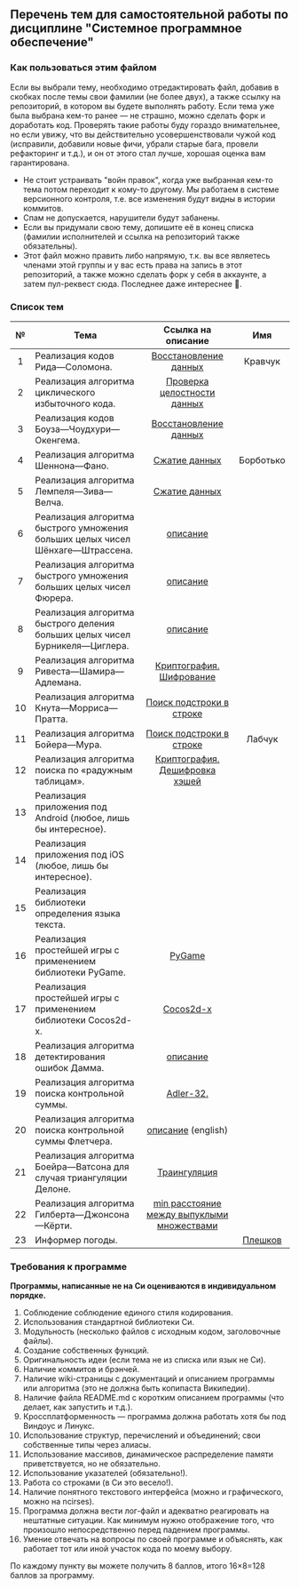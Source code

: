 ## Перечень тем для самостоятельной работы по дисциплине "Системное программное обеспечение"

### Как пользоваться этим файлом

Если вы выбрали тему, необходимо отредактировать файл, добавив в скобках после темы свои фамилии (не более двух), а также ссылку на репозиторий, в котором вы будете выполнять работу. Если тема уже была выбрана кем-то ранее — не страшно, можно сделать форк и доработать код. Проверять такие работы буду гораздо внимательнее, но если увижу, что вы действительно усовершенствовали чужой код (исправили, добавили новые фичи, убрали старые бага, провели рефакторинг и т.д.), и он от этого стал лучше, хорошая оценка вам гарантирована.
* Не стоит устраивать "войн правок", когда уже выбранная кем-то тема потом переходит к кому-то другому. Мы работаем в системе версионного контроля, т.е. все изменения будут видны в истории коммитов.
* Спам не допускается, нарушители будут забанены.
* Если вы придумали свою тему, допишите её в конец списка (фамилии исполнителей и ссылка на репозиторий также обязательны).
* Этот файл можно править либо напрямую, т.к. вы все являетесь членами этой группы и у вас есть права на запись в этот репозиторий, а также можно сделать форк у себя в аккаунте, а затем пул-реквест сюда. Последнее даже интереснее :grimacing:.
 
### Список тем
№|Тема|Ссылка на описание|Имя
:---:|---|:---:|:---:
1|Реализация кодов Рида—Соломона.|[Восстановление данных](https://goo.gl/rZQZzU)|Кравчук
2|Реализация алгоритма циклического избыточного кода.|[Проверка целостности данных](https://goo.gl/OUUfGf)|
3|Реализация кодов Боуза—Чоудхури—Окенгема.|[Восстановление данных](https://goo.gl/uA2WOc)|
4|Реализация алгоритма Шеннона—Фано.|[Сжатие данных]( https://goo.gl/Ty119S)|Борботько
5|Реализация алгоритма Лемпеля—Зива—Велча.|[Сжатие данных](https://goo.gl/DGqP9E)|
6|Реализация алгоритма быстрого умножения больших целых чисел Шёнхаге—Штрассена.|[описание](https://goo.gl/ni2BFp)|
7|Реализация алгоритма быстрого умножения больших целых чисел Фюрера.|[описание](https://goo.gl/Us3fyT)|
8|Реализация алгоритма быстрого деления больших целых чисел Бурникеля—Циглера.|[описание](https://goo.gl/2QmFXg)|
9|Реализация алгоритма Ривеста—Шамира—Адлемана.|[Криптография. Шифрование](https://goo.gl/z3eO8o)|
10|Реализация алгоритма Кнута—Морриса—Пратта.|[Поиск подстроки в строке](https://goo.gl/S4RDMu)|
11|Реализация алгоритма Бойера—Мура.|[Поиск подстроки в строке](https://goo.gl/ZFLesC)|Лабчук
12|Реализация алгоритма поиска по «радужным таблицам».|[Криптография. Дешифровка хэшей](https://goo.gl/E9uJce)|
13|Реализация приложения под Android (любое, лишь бы интересное).| |
14|Реализация приложения под iOS (любое, лишь бы интересное).| |
15|Реализация библиотеки определения языка текста.| |
16|Реализация простейшей игры с применением библиотеки PyGame.|[PyGame](http://pygame.org/)|
17|Реализация простейшей игры с применением библиотеки Cocos2d-x.|[Cocos2d-x](http://www.cocos2d-x.org/)|
18|Реализация алгоритма детектирования ошибок Дамма.|[описание](http://goo.gl/A2KeQJ)|
19|Реализация алгоритма поиска контрольной суммы.|[Adler-32.](https://goo.gl/lp8450)|
20|Реализация алгоритма поиска контрольной суммы Флетчера.|[описание](https://goo.gl/3uewT8) (english)|
21|Реализация алгоритма Боейра—Ватсона для случая триангуляции Делоне.|[Траингуляция](https://goo.gl/uQMWYS)|
22|Реализация алгоритма Гилберта—Джонсона—Кёрти.|[min расстояние между выпуклыми множествами](https://goo.gl/bTs7Yy)|
23|Информер погоды.||[Плешков](https://github.com/mz15/weather_informer)

### Требования к программе

**Программы, написанные не на Си оцениваются в индивидуальном порядке.**

1. Соблюдение соблюдение единого стиля кодирования.
2. Использования стандартной библиотеки Си.
3. Модульность (несколько файлов с исходным кодом, заголовочные файлы).
4. Создание собственных функций.
5. Оригинальность идеи (если тема не из списка или язык не Си).
6. Наличие коммитов и брэнчей.
7. Наличие wiki-страницы с документаций и описанием программы или алгоритма (это не должна быть копипаста Википедии).
8. Наличие файла README.md с коротким описанием программы (что делает, как запустить и т.д.).
9. Кроссплатформенность — программа должна работать хотя бы под Виндоус и Линукс.
10. Использование структур, перечислений и объединений; свои собственные типы через алиасы.
11. Использование массивов, динамическое распределение памяти приветствуется, но не обязательно.
12. Использование указателей (обязательно!).
13. Работа со строками (в Си это весело!).
14. Наличие понятного текстового интерфейса (можно и графического, можно на ncirses).
15. Программа должна вести лог-файл и адекватно реагировать на нештатные ситуации. Как минимум нужно отображение того, что произошло непосредственно перед падением программы.
16. Умение отвечать на вопросы по своей программе и объяснять, как работает тот или иной участок кода по моему выбору.

По каждому пункту вы можете получить 8 баллов, итого 16×8=128 баллов за программу.
